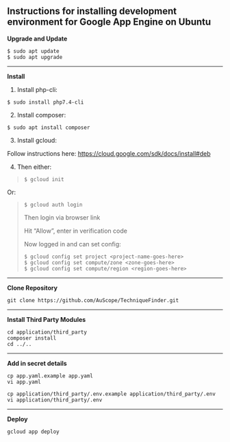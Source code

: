## Instructions for installing development environment for Google App Engine on Ubuntu

**Upgrade and Update**

```
$ sudo apt update
$ sudo apt upgrade
```

---

**Install**

1. Install php-cli:

```
$ sudo install php7.4-cli
```

2. Install composer:
```
$ sudo apt install composer
```

3. Install gcloud:

Follow instructions here: https://cloud.google.com/sdk/docs/install#deb

4. Then either:

>```
>$ gcloud init
>```

Or:

>```
>$ gcloud auth login
>```
>
> Then login via browser link
>
> Hit “Allow”, enter in verification code
>
> Now logged in and can set config:
>
>```
>$ gcloud config set project <project-name-goes-here>
>$ gcloud config set compute/zone <zone-goes-here>
>$ gcloud config set compute/region <region-goes-here>
> ```

---

**Clone Repository**

```
git clone https://github.com/AuScope/TechniqueFinder.git
```

---

**Install Third Party Modules**

```
cd application/third_party
composer install
cd ../..
```

---

**Add in secret details**

```
cp app.yaml.example app.yaml
vi app.yaml
```

```
cp application/third_party/.env.example application/third_party/.env
vi application/third_party/.env
```

---

**Deploy**

```
gcloud app deploy 
```
